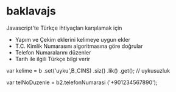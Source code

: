 # baklavajs

Javascript'te Türkçe ihtiyaçları karşılamak için

- Yapım ve Çekim eklerini kelimeye uygun ekler
- T.C. Kimlik Numarasını algoritmasına göre doğrular
- Telefon Numaralarını düzenler
- Tarih ile ilgili Türkçe bilgi verir

var kelime = b .set('uyku',B_CINS) .siz() .lik() .get(); // uykusuzluk
	
var telNoDuzenle = b2.telefonNumarasi ('+901234567890');
